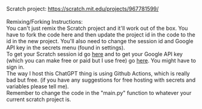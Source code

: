 Scratch project: https://scratch.mit.edu/projects/967781599/
<br>
<br>
Remixing/Forking Instructions:
<br>
You can't just remix the Scratch project and it'll work out of the box. You have to fork the code here and then update the project id in the code to the id in the new project. You'll also need to change the session id and Google API key in the secrets menu (found in settings).
<br>
To get your Scratch session id go [here](https://github.com/TimMcCool/scratchattach/wiki/Get-your-session-id) and to get your Google API key (which you can make free or paid but I use free) go [here](https://aistudio.google.com/app/apikey). You might have to sign in.
<br>
The way I host this ChatGPT thing is using Github Actions, which is really bad but free. (if you have any suggestions for free hosting with secrets and variables please tell me).
<br>
Remember to change the code in the "main.py" function to whatever your current scratch project is.
